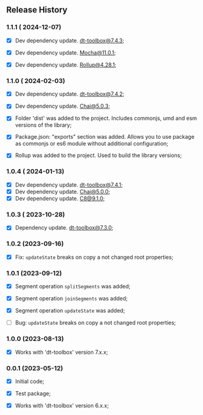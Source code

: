 ## Release History



### 1.1.1 ( 2024-12-07)
- [x] Dev dependency update. dt-toolbox@7.4.3;
- [x] Dev dependency update. Mocha@11.0.1;
- [x] Dev dependency update. Rollup@4.28.1;



### 1.1.0 ( 2024-02-03)
- [x] Dev dependency update. dt-toolbox@7.4.2;
- [x] Dev dependency update. Chai@5.0.3;
- [x] Folder 'dist' was added to the project. Includes commonjs, umd and esm versions of the library;
- [x] Package.json: "exports" section was added. Allows you to use package as commonjs or es6 module without additional configuration;
 - [x] Rollup was added to the project. Used to build the library versions;



### 1.0.4 ( 2024-01-13)
- [x] Dev dependency update. dt-toolbox@7.4.1;
- [x] Dev dependency update. Chai@5.0.0;
- [x] Dev dependency update. C8@9.1.0;

### 1.0.3 ( 2023-10-28)
- [x] Dependency update. dt-toolbox@7.3.0;



### 1.0.2 (2023-09-16)
- [x] Fix: `updateState` breaks on copy a not changed root properties;



### 1.0.1 (2023-09-12)
- [x] Segment operation `splitSegments` was added;
- [x] Segment operation `joinSegments` was added;
- [x] Segment operation `updateState` was added;
- [ ] Bug: `updateState` breaks on copy a not changed root properties;



### 1.0.0 (2023-08-13)
 - [x] Works with 'dt-toolbox' version 7.x.x;


### 0.0.1 (2023-05-12)
 - [x] Initial code;
 - [x] Test package;
 - [x] Works with 'dt-toolbox' version 6.x.x;




